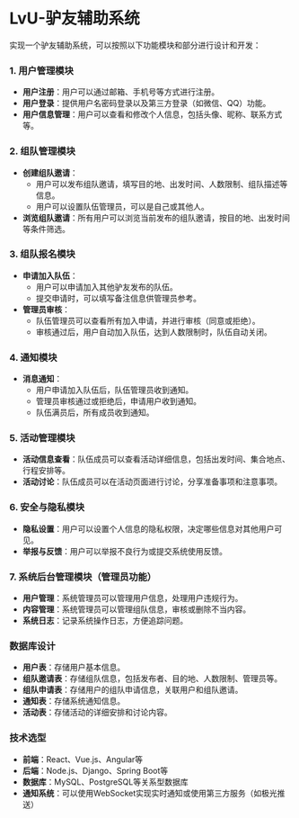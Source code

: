 # LvU-驴友辅助系统
实现一个驴友辅助系统，可以按照以下功能模块和部分进行设计和开发：

### 1. 用户管理模块
- **用户注册**：用户可以通过邮箱、手机号等方式进行注册。
- **用户登录**：提供用户名密码登录以及第三方登录（如微信、QQ）功能。
- **用户信息管理**：用户可以查看和修改个人信息，包括头像、昵称、联系方式等。

### 2. 组队管理模块
- **创建组队邀请**：
  - 用户可以发布组队邀请，填写目的地、出发时间、人数限制、组队描述等信息。
  - 用户可以设置队伍管理员，可以是自己或其他人。
- **浏览组队邀请**：所有用户可以浏览当前发布的组队邀请，按目的地、出发时间等条件筛选。

### 3. 组队报名模块
- **申请加入队伍**：
  - 用户可以申请加入其他驴友发布的队伍。
  - 提交申请时，可以填写备注信息供管理员参考。
- **管理员审核**：
  - 队伍管理员可以查看所有加入申请，并进行审核（同意或拒绝）。
  - 审核通过后，用户自动加入队伍，达到人数限制时，队伍自动关闭。

### 4. 通知模块
- **消息通知**：
  - 用户申请加入队伍后，队伍管理员收到通知。
  - 管理员审核通过或拒绝后，申请用户收到通知。
  - 队伍满员后，所有成员收到通知。

### 5. 活动管理模块
- **活动信息查看**：队伍成员可以查看活动详细信息，包括出发时间、集合地点、行程安排等。
- **活动讨论**：队伍成员可以在活动页面进行讨论，分享准备事项和注意事项。

### 6. 安全与隐私模块
- **隐私设置**：用户可以设置个人信息的隐私权限，决定哪些信息对其他用户可见。
- **举报与反馈**：用户可以举报不良行为或提交系统使用反馈。

### 7. 系统后台管理模块（管理员功能）
- **用户管理**：系统管理员可以管理用户信息，处理用户违规行为。
- **内容管理**：系统管理员可以管理组队信息，审核或删除不当内容。
- **系统日志**：记录系统操作日志，方便追踪问题。

### 数据库设计
- **用户表**：存储用户基本信息。
- **组队邀请表**：存储组队信息，包括发布者、目的地、人数限制、管理员等。
- **组队申请表**：存储用户的组队申请信息，关联用户和组队邀请。
- **通知表**：存储系统通知信息。
- **活动表**：存储活动的详细安排和讨论内容。

### 技术选型
- **前端**：React、Vue.js、Angular等
- **后端**：Node.js、Django、Spring Boot等
- **数据库**：MySQL、PostgreSQL等关系型数据库
- **通知系统**：可以使用WebSocket实现实时通知或使用第三方服务（如极光推送）
